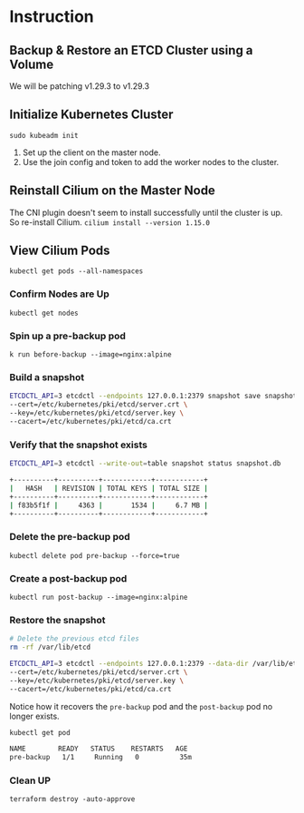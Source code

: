 # Instruction

## Backup & Restore an ETCD Cluster using a Volume

We will be patching v1.29.3 to v1.29.3

## Initialize Kubernetes Cluster

`sudo kubeadm init`

1. Set up the client on the master node.
2. Use the join config and token to add the worker nodes to the cluster.

## Reinstall Cilium on the Master Node

The CNI plugin doesn't seem to install successfully until the cluster is up. So re-install Cilium.
`cilium install --version 1.15.0`

## View Cilium Pods

`kubectl get pods --all-namespaces`

### Confirm Nodes are Up

`kubectl get nodes`

### Spin up a pre-backup pod

`k run before-backup --image=nginx:alpine`

### Build a snapshot

```bash
ETCDCTL_API=3 etcdctl --endpoints 127.0.0.1:2379 snapshot save snapshot.db \
--cert=/etc/kubernetes/pki/etcd/server.crt \
--key=/etc/kubernetes/pki/etcd/server.key \
--cacert=/etc/kubernetes/pki/etcd/ca.crt
```

### Verify that the snapshot exists

```bash
ETCDCTL_API=3 etcdctl --write-out=table snapshot status snapshot.db

+----------+----------+------------+------------+
|   HASH   | REVISION | TOTAL KEYS | TOTAL SIZE |
+----------+----------+------------+------------+
| f83b5f1f |     4363 |       1534 |     6.7 MB |
+----------+----------+------------+------------+
```

### Delete the pre-backup pod

`kubectl delete pod pre-backup --force=true`

### Create a post-backup pod 

`kubectl run post-backup --image=nginx:alpine`

### Restore the snapshot

```bash
# Delete the previous etcd files
rm -rf /var/lib/etcd

ETCDCTL_API=3 etcdctl --endpoints 127.0.0.1:2379 --data-dir /var/lib/etcd snapshot restore snapshot.db \
--cert=/etc/kubernetes/pki/etcd/server.crt \
--key=/etc/kubernetes/pki/etcd/server.key \
--cacert=/etc/kubernetes/pki/etcd/ca.crt
```

Notice how it recovers the `pre-backup` pod and the `post-backup` pod no longer exists.

```bash
kubectl get pod

NAME        READY   STATUS    RESTARTS   AGE
pre-backup   1/1     Running   0          35m
```

### Clean UP

`terraform destroy -auto-approve`
